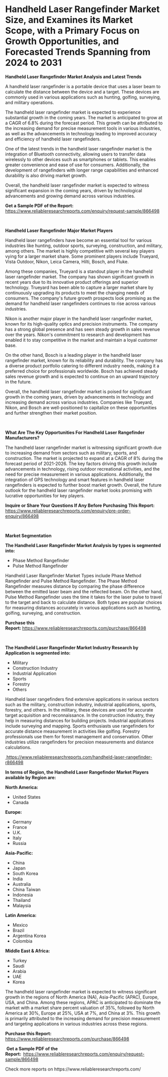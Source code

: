 <p><h1>Handheld Laser Rangefinder Market Size, and Examines its Market Scope, with a Primary Focus on Growth Opportunities, and Forecasted Trends Spanning from 2024 to 2031</h1></p><p><strong>Handheld Laser Rangefinder Market Analysis and Latest Trends</strong></p>
<p><p>A handheld laser rangefinder is a portable device that uses a laser beam to calculate the distance between the device and a target. These devices are commonly used in various applications such as hunting, golfing, surveying, and military operations.</p><p>The handheld laser rangefinder market is expected to experience substantial growth in the coming years. The market is anticipated to grow at a CAGR of 6.8% during the forecast period. This growth can be attributed to the increasing demand for precise measurement tools in various industries, as well as the advancements in technology leading to improved accuracy and efficiency of handheld laser rangefinders.</p><p>One of the latest trends in the handheld laser rangefinder market is the integration of Bluetooth connectivity, allowing users to transfer data wirelessly to other devices such as smartphones or tablets. This enables greater convenience and ease of use for consumers. Additionally, the development of rangefinders with longer range capabilities and enhanced durability is also driving market growth.</p><p>Overall, the handheld laser rangefinder market is expected to witness significant expansion in the coming years, driven by technological advancements and growing demand across various industries.</p></p>
<p><strong>Get a Sample PDF of the Report:&nbsp;</strong> <a href="https://www.reliableresearchreports.com/enquiry/request-sample/866498">https://www.reliableresearchreports.com/enquiry/request-sample/866498</a></p>
<p>&nbsp;</p>
<p><strong>Handheld Laser Rangefinder Major Market Players</strong></p>
<p><p>Handheld laser rangefinders have become an essential tool for various industries like hunting, outdoor sports, surveying, construction, and military, among others. The market is highly competitive with several key players vying for a larger market share. Some prominent players include Trueyard, Vista Outdoor, Nikon, Leica Camera, Hilti, Bosch, and Fluke.</p><p>Among these companies, Trueyard is a standout player in the handheld laser rangefinder market. The company has shown significant growth in recent years due to its innovative product offerings and superior technology. Trueyard has been able to capture a larger market share by continuously upgrading its products to meet the changing needs of consumers. The company's future growth prospects look promising as the demand for handheld laser rangefinders continues to rise across various industries.</p><p>Nikon is another major player in the handheld laser rangefinder market, known for its high-quality optics and precision instruments. The company has a strong global presence and has seen steady growth in sales revenue over the years. Nikon's commitment to research and development has enabled it to stay competitive in the market and maintain a loyal customer base.</p><p>On the other hand, Bosch is a leading player in the handheld laser rangefinder market, known for its reliability and durability. The company has a diverse product portfolio catering to different industry needs, making it a preferred choice for professionals worldwide. Bosch has achieved steady sales revenue growth and is expected to continue on an upward trajectory in the future.</p><p>Overall, the handheld laser rangefinder market is poised for significant growth in the coming years, driven by advancements in technology and increasing demand across various industries. Companies like Trueyard, Nikon, and Bosch are well-positioned to capitalize on these opportunities and further strengthen their market position.</p></p>
<p>&nbsp;</p>
<p><strong>What Are The Key Opportunities For Handheld Laser Rangefinder Manufacturers?</strong></p>
<p><p>The handheld laser rangefinder market is witnessing significant growth due to increasing demand from sectors such as military, sports, and construction. The market is projected to expand at a CAGR of 8% during the forecast period of 2021-2026. The key factors driving this growth include advancements in technology, rising outdoor recreational activities, and the need for precise measurement in various applications. Additionally, the integration of GPS technology and smart features in handheld laser rangefinders is expected to further boost market growth. Overall, the future outlook for the handheld laser rangefinder market looks promising with lucrative opportunities for key players.</p></p>
<p><strong>Inquire or Share Your Questions If Any Before Purchasing This Report:</strong> <a href="https://www.reliableresearchreports.com/enquiry/pre-order-enquiry/866498">https://www.reliableresearchreports.com/enquiry/pre-order-enquiry/866498</a></p>
<p>&nbsp;</p>
<p><strong>Market Segmentation</strong></p>
<p><strong>The Handheld Laser Rangefinder Market Analysis by types is segmented into:</strong></p>
<p><ul><li>Phase Method Rangefinder</li><li>Pulse Method Rangefinder</li></ul></p>
<p><p>Handheld Laser Rangefinder Market Types include Phase Method Rangefinder and Pulse Method Rangefinder. The Phase Method Rangefinder measures distance by comparing the phase difference between the emitted laser beam and the reflected beam. On the other hand, Pulse Method Rangefinder uses the time it takes for the laser pulse to travel to the target and back to calculate distance. Both types are popular choices for measuring distances accurately in various applications such as hunting, golfing, surveying, and construction.</p></p>
<p><strong>Purchase this Report:&nbsp;</strong><a href="https://www.reliableresearchreports.com/purchase/866498">https://www.reliableresearchreports.com/purchase/866498</a></p>
<p>&nbsp;</p>
<p><strong>The Handheld Laser Rangefinder Market Industry Research by Application is segmented into:</strong></p>
<p><ul><li>Military</li><li>Construction Industry</li><li>Industrial Application</li><li>Sports</li><li>Forestry</li><li>Others</li></ul></p>
<p><p>Handheld laser rangefinders find extensive applications in various sectors such as the military, construction industry, industrial applications, sports, forestry, and others. In the military, these devices are used for accurate target acquisition and reconnaissance. In the construction industry, they help in measuring distances for building projects. Industrial applications include surveying and mapping. Sports enthusiasts use rangefinders for accurate distance measurement in activities like golfing. Forestry professionals use them for forest management and conservation. Other industries utilize rangefinders for precision measurements and distance calculations.</p></p>
<p><a href="https://www.reliableresearchreports.com/handheld-laser-rangefinder-r866498">&nbsp;https://www.reliableresearchreports.com/handheld-laser-rangefinder-r866498</a></p>
<p><strong>In terms of Region, the Handheld Laser Rangefinder Market Players available by Region are:</strong></p>
<p>
    <p> <strong> North America: </strong>
        <ul>
            <li>United States</li>
            <li>Canada</li>
        </ul>
        </p> 
    <p> <strong> Europe: </strong>
        <ul>
            <li>Germany</li>
            <li>France</li>
            <li>U.K.</li>
            <li>Italy</li>
            <li>Russia</li>
        </ul>
        </p> 
    <p> <strong> Asia-Pacific: </strong>
        <ul>
            <li>China</li>
            <li>Japan</li>
            <li>South Korea</li>
            <li>India</li>
            <li>Australia</li>
            <li>China Taiwan</li>
            <li>Indonesia</li>
            <li>Thailand</li>
            <li>Malaysia</li>
        </ul>
        </p> 
    <p> <strong> Latin America: </strong>
        <ul>
            <li>Mexico</li>
            <li>Brazil</li>
            <li>Argentina Korea</li>
            <li>Colombia</li>
        </ul>
        </p> 
    <p> <strong> Middle East & Africa: </strong>
        <ul>
            <li>Turkey</li>
            <li>Saudi</li>
            <li>Arabia</li>
            <li>UAE</li>
            <li>Korea</li>
        </ul>
    </p>
    </p>
<p><p>The handheld laser rangefinder market is expected to witness significant growth in the regions of North America (NA), Asia-Pacific (APAC), Europe, USA, and China. Among these regions, APAC is anticipated to dominate the market with a market share percent valuation of 35%, followed by North America at 30%, Europe at 25%, USA at 7%, and China at 3%. This growth is primarily attributed to the increasing demand for precision measurement and targeting applications in various industries across these regions.</p></p>
<p><strong>Purchase this Report: </strong><a href="https://www.reliableresearchreports.com/purchase/866498">https://www.reliableresearchreports.com/purchase/866498</a></p>
<p>&nbsp;<strong>Get a Sample PDF of the Report:&nbsp;&nbsp;</strong><a href="https://www.reliableresearchreports.com/enquiry/request-sample/866498">https://www.reliableresearchreports.com/enquiry/request-sample/866498</a></p>
<p><strong></strong></p>
<p>Check more reports on https://www.reliableresearchreports.com/</p>